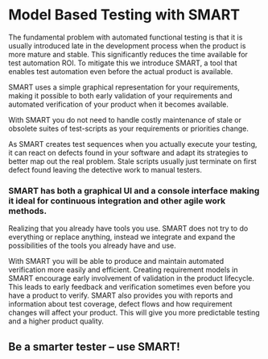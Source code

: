 # Model Based Testing with SMART
The fundamental problem with automated functional testing is that it is usually introduced late in the development process when the product is more mature and stable. This significantly reduces the time available for test automation ROI. To mitigate this we introduce SMART, a tool that enables test automation even before the actual product is available.

SMART uses a simple graphical representation for your requirements, making it possible to both early validation of your requirements and automated verification of your product when it becomes available.

With SMART you do not need to handle costly maintenance of stale or obsolete suites of test-scripts as your requirements or priorities change. 

As SMART creates test sequences when you actually execute your testing, it can react on defects found in your software and adapt its strategies to better map out the real problem. Stale scripts usually just terminate on first defect found leaving the detective work to manual testers.

### SMART has both a graphical UI and a console interface making it ideal for continuous integration and other agile work methods.

Realizing that you already have tools you use. SMART does not try to do everything or replace anything, instead we integrate and expand the possibilities of the tools you already have and use.

With SMART you will be able to produce and maintain automated verification more easily and efficient. Creating requirement models in SMART encourage early involvement of validation in the product lifecycle. This leads to early feedback and verification sometimes even before you have a product to verify. SMART also provides you with reports and information about test coverage, defect flows and how requirement changes will affect your product. This will give you more predictable testing and a higher product quality.

## Be a smarter tester – use SMART!
